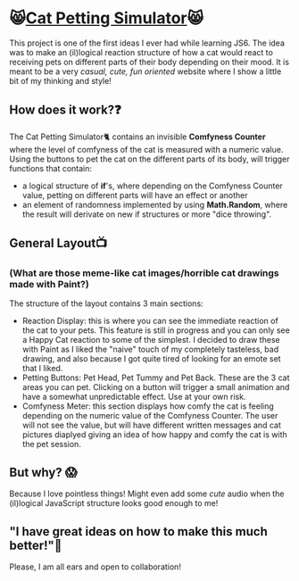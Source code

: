 

# :smile_cat:[Cat Petting Simulator](https://ctalloc.github.io/Cat-Petting-Simulator/):smile_cat:

This project is one of the first ideas I ever had while learning JS6. The idea was to make an (il)logical reaction structure of how a cat would react to receiving pets on different parts of their body depending on their mood. It is meant to be a very *casual, cute, fun oriented* website where I show a little bit of my thinking and style!

## How does it work?:question:

The Cat Petting Simulator:cat2: contains an invisible **Comfyness Counter** where the level of comfyness of the cat is measured with a numeric value. Using the buttons to pet the cat on the different parts of its body, will trigger functions that contain:
  - a logical structure of **if**'s, where depending on the Comfyness Counter value, petting on different parts will have an effect or another
  - an element of randomness implemented by using **Math.Random**, where the result will derivate on new if structures or more "dice throwing".

## General Layout:tv:
### (What are those meme-like cat images/horrible cat drawings made with Paint?)

The structure of the layout contains 3 main sections:
- Reaction Display: this is where you can see the immediate reaction of the cat to your pets. This feature is still in progress and you can only see a Happy Cat reaction to some of the simplest. I decided to draw these with Paint as I liked the "naive" touch of my completely tasteless, bad drawing, and also because I got quite tired of looking for an emote set that I liked.
- Petting Buttons: Pet Head, Pet Tummy and Pet Back. These are the 3 cat areas you can pet. Clicking on a button will trigger a small animation and have a somewhat unpredictable effect. Use at your own risk. 
- Comfyness Meter: this section displays how comfy the cat is feeling depending on the numeric value of the Comfyness Counter. The user will not see the value, but will have different written messages and cat pictures diaplyed giving an idea of how happy and comfy the cat is with the pet session.

## But why? :scream:

Because I love pointless things! Might even add some *cute* audio when the (il)logical JavaScript structure looks good enough to me!

## "I have great ideas on how to make this much better!":sparkling_heart:

Please, I am all ears and open to collaboration!





